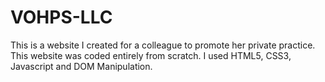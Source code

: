 # VOHPS-LLC
This is a website I created for a colleague to promote her private practice.  This website was coded entirely from scratch.  I used HTML5, CSS3, Javascript and DOM Manipulation.
